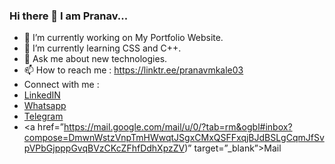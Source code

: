 ### Hi there 👋 I am Pranav...

<!--
**PranavKale03/PranavKale03** is a ✨ _special_ ✨ repository because its `README.md` (this file) appears on your GitHub profile.

Here are some ideas to get you started:
-->
- 🔭 I’m currently working on My Portfolio Website.
- 🌱 I’m currently learning CSS and C++.
- 💬 Ask me about new technologies.
- 📫 How to reach me : https://linktr.ee/pranavmkale03
- Connect with me : 
- <a href="www.linkedin.com/in/pranav-kale-2aa64822b">LinkedIN</a>
- <a href="https://drive.google.com/file/d/1K9kBo_KyX_smxnpXSsbOayuFj6l7e4q_/view?usp=share_link">Whatsapp</a>
- <a href="https://drive.google.com/file/d/1jTje2H9Aj9zr8U_8Rk6Y5fm0-ygnmz3s/view?usp=share_link">Telegram</a>
- <a href=”https://mail.google.com/mail/u/0/?tab=rm&ogbl#inbox?compose=DmwnWstzVnpTmHWwqtJSgxCMxQSFFxqjBJdBSLgCqmJfSvpVPbGjpppGvqBVzCKcZFhfDdhXpzZV)” target=”_blank”>Mail</a>
